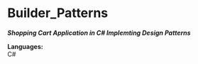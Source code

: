 # Builder_Patterns
***Shopping Cart Application in C# Implemting Design Patterns***

**Languages:**</br>
C#
